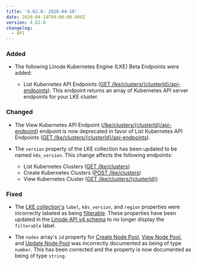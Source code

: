 ```yaml
---
title: '4.62.0: 2020-04-10'
date: 2020-04-10T04:00:00.000Z
version: 4.62.0
changelog:
  - API
---
```


### Added

- The following Linode Kubernetes Engine (LKE) Beta Endpoints were added:

  - List Kubernetes API Endpoints ([GET /lke/clusters/{clusterId}/api-endpoints](/api/v4/lke-clusters-cluster-id-api-endpoints)). This endpoint returns an array of Kubernetes API server endpoints for your LKE cluster.

### Changed

- The View Kubernetes API Endpoint ([/lke/clusters/{clusterId}/api-endpoint](/api/v4/lke-clusters-cluster-id-api-endpoint)) endpoint is now deprecated in favor of List Kubernetes API Endpoints ([GET /lke/clusters/{clusterId}/api-endpoints](/api/v4/lke-clusters-cluster-id-api-endpoints)).

- The `version` property of the LKE collection has been updated to be named `k8s_version`. This change affects the following endpoints:

    - List Kubernetes Clusters ([GET /lke/clusters](/api/v4/lke-clusters))
    - Create Kubernetes Clusters ([POST /lke/clusters](/api/v4/lke-clusters/#post))
    - View Kubernetes Cluster ([GET /lke/clusters/{clusterId}](/api/v4/lke-clusters-cluster-id))

### Fixed

- The [LKE collection's](/api/v4/lke-clusters) `label`, `k8s_version`, and `region` properties were incorrectly labeled as being [filterable](/api/v4/#filtering-and-sorting). These properties have been updated in the [Linode API v4 schema](/api/v4) to no longer display the `filterable` label.

- The `nodes` array's `id` property for [Create Node Pool](/api/v4/lke-clusters-cluster-id-pools/#post), [View Node Pool](/api/v4/lke-clusters-cluster-id-pools-pool-id), and [Update Node Pool](/api/v4/lke-clusters-cluster-id-pools-pool-id/#put) was incorrectly documented as being of type `number`. This has been corrected and the property is now documented as being of type `string`.